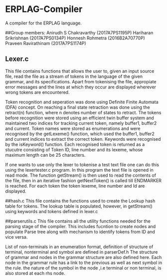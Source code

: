 # ERPLAG-Compiler
A compiler for the ERPLAG language.

##Group members:
Anirudh S Chakravarthy	(2017A7PS1195P)
Hariharan Srikrishnan	(2017A7PS0134P)
Honnesh Rohmetra		(2016B2A70770P)
Praveen Ravirathinam	(2017A7PS1174P)

## Lexer.c
This file contains functions that allows the user to, given an input source file, read the file as a stream of tokens in the language of the given grammar, and its specifications. Apart from tokenising the file, appropiate error messages and the lines at which they occur are displayed wherever wrong tokens are encountered. 

Token recognition and seperation was done using Definite Finite Automata (DFA) concept. On reaching a final state retraction was done using the retract(n) function, where n denotes number of states to retract. The tokens before recognition were stored using an efficient twin buffer system and maintained two indices for tracking current token, namely buffer1, buffer2 and current. Token names were stored as enumerations and were recognised by the getLexeme() function, which used the buffer1, buffer2 and current indices to extract the correct token. Keywords were recognised by the isKeyword() function. Each recognised token is returned as a stucutre consisting of Token ID, line number and its lexeme, whose maximum length can be 25 characters.

If one wants to use only the lexer to tokenise a test text file one can do this using the lexertester.c program. In this program the text file is opened in read mode. The function getStream() is then used to read the contents of the file, then in an iterative fashion getNextToken() is called till ENDMARKER is reached. For each token the token lexeme, line number and Id are displayed.

##hash.c
This file contains the functions used to create the Lookup hash table for tokens. 
The lookup table is populated, however, in getStream() using keywords and tokens defined in lexer.c

##parserutils.c
This file contains all the utility functions needed for the parsing stage of the compiler. This includes fucntion to create nodes and populate Parse tree along with mechanism to identify tokens from ID and vice versa.

List of non-terminals in an enumeration format, definition of structure of terminal, nonterminal and symbol are defined in parserDef.h
The structure of grammar and nodes in the grammar structure are also defined here. Each node in the grammar rule has a link to the previous as well as next symbol in the rule. the nature of the symbol in the node ,i.e terminal or non terminal, is also stored at each rhs node. 

